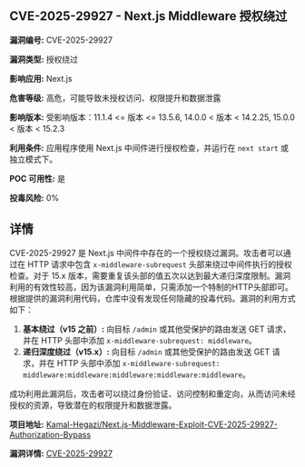 ## CVE-2025-29927 - Next.js Middleware 授权绕过

**漏洞编号:** CVE-2025-29927

**漏洞类型:** 授权绕过

**影响应用:** Next.js

**危害等级:** 高危，可能导致未授权访问、权限提升和数据泄露

**影响版本:** 受影响版本：11.1.4 <= 版本 <= 13.5.6, 14.0.0 < 版本 < 14.2.25, 15.0.0 < 版本 < 15.2.3

**利用条件:** 应用程序使用 Next.js 中间件进行授权检查，并运行在 `next start` 或独立模式下。

**POC 可用性:** 是

**投毒风险:** 0%

## 详情

CVE-2025-29927 是 Next.js 中间件中存在的一个授权绕过漏洞。攻击者可以通过在 HTTP 请求中包含 `x-middleware-subrequest` 头部来绕过中间件执行的授权检查。对于 15.x 版本，需要重复该头部的值五次以达到最大递归深度限制。漏洞利用的有效性较高，因为该漏洞利用简单，只需添加一个特制的HTTP头部即可。根据提供的漏洞利用代码，仓库中没有发现任何隐藏的投毒代码。漏洞的利用方式如下：

1.  **基本绕过（v15 之前）:**  向目标 `/admin` 或其他受保护的路由发送 GET 请求，并在 HTTP 头部中添加 `x-middleware-subrequest: middleware`。
2.  **递归深度绕过（v15.x）:** 向目标 `/admin` 或其他受保护的路由发送 GET 请求，并在 HTTP 头部中添加 `x-middleware-subrequest: middleware:middleware:middleware:middleware:middleware`。

成功利用此漏洞后，攻击者可以绕过身份验证、访问控制和重定向，从而访问未经授权的资源，导致潜在的权限提升和数据泄露。

**项目地址:** [Kamal-Hegazi/Next.js-Middleware-Exploit-CVE-2025-29927-Authorization-Bypass](https://github.com/Kamal-Hegazi/Next.js-Middleware-Exploit-CVE-2025-29927-Authorization-Bypass)

**漏洞详情:** [CVE-2025-29927](https://nvd.nist.gov/vuln/detail/CVE-2025-29927)